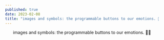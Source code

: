```yaml
---
published: true
date: 2023-02-08
title: "images and symbols: the programmable buttons to our emotions. 🌈😜"
---
```

<p style="text-align: center">images and symbols: the programmable buttons to our emotions. 🌈😜</p>